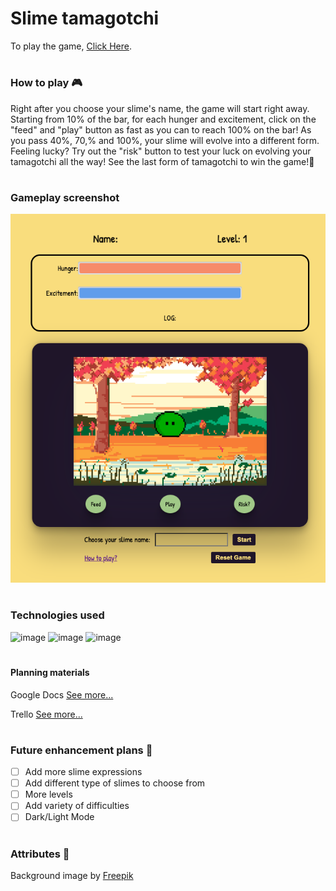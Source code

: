 # Slime tamagotchi

To play the game, [Click Here](https://yongpark-tamagotchi.netlify.app/).

#

### How to play 🎮

Right after you choose your slime's name, the game will start right away. Starting from 10% of the bar, for each hunger and excitement, click on the "feed" and "play" button as fast as you can to reach 100% on the bar! As you pass 40%, 70,% and 100%, your slime will evolve into a different form. Feeling lucky? Try out the "risk" button to test your luck on evolving your tamagotchi all the way! See the last form of tamagotchi to win the game!🎊

#

### Gameplay screenshot

<center><img src="/assets/readMeScreenshot/1.png" alt="Alt text" title="Optional title"></center>

#

### Technologies used

![image]({https://img.shields.io/badge/HTML5-E34F26?style=for-the-badge&logo=html5&logoColor=white})
![image]({https://img.shields.io/badge/JavaScript-323330?style=for-the-badge&logo=javascript&logoColor=F7DF1E})
![image]({https://img.shields.io/badge/CSS3-1572B6?style=for-the-badge&logo=css3&logoColor=white})

#

#### Planning materials

Google Docs [See more...](https://docs.google.com/document/d/11KhA40XKTPMAzqeJZODn71cWkwgKWzCSHVt52X2zG2c/edit)

Trello [See more...](https://trello.com/invite/b/z3Qx2dVM/ATTI9deb228fc830506304e092dc41b7b1681482A1EA/tamagotchi)

#

### Future enhancement plans 🧊

- [ ] Add more slime expressions
- [ ] Add different type of slimes to choose from
- [ ] More levels
- [ ] Add variety of difficulties
- [ ] Dark/Light Mode

#

### Attributes 🤩

Background image by <a href="https://www.freepik.com/free-vector/pixel-art-background-autumnal-landscape_31194632.htm#query=pixel%20art&position=1&from_view=keyword">Freepik</a>
